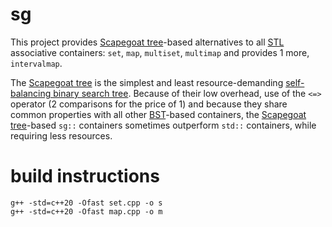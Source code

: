 # sg
This project provides [Scapegoat tree](https://en.wikipedia.org/wiki/Scapegoat_tree)-based alternatives to all [STL](https://en.wikipedia.org/wiki/Standard_Template_Library) associative containers: `set`, `map`, `multiset`, `multimap` and provides 1 more, `intervalmap`.

The [Scapegoat tree](https://en.wikipedia.org/wiki/Scapegoat_tree) is the simplest and least resource-demanding [self-balancing binary search tree](https://en.wikipedia.org/wiki/Self-balancing_binary_search_tree). Because of their low overhead, use of the `<=>` operator (2 comparisons for the price of 1) and because they share common properties with all other [BST](https://en.wikipedia.org/wiki/Binary_search_tree)-based containers, the [Scapegoat tree](https://en.wikipedia.org/wiki/Scapegoat_tree)-based `sg::` containers  sometimes outperform `std::` containers, while requiring less resources.

# build instructions
    g++ -std=c++20 -Ofast set.cpp -o s
    g++ -std=c++20 -Ofast map.cpp -o m
